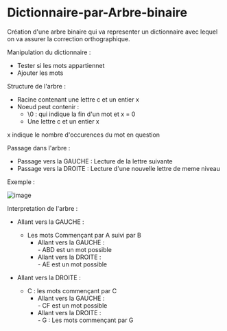# Dictionnaire-par-Arbre-binaire
Création d'une arbre binaire qui va representer un dictionnaire avec lequel on va assurer la correction orthographique.

Manipulation du dictionnaire : 
- Tester si les mots appartiennet 
- Ajouter les mots 

Structure de l'arbre : 
- Racine contenant une lettre c et un entier x 
- Noeud peut contenir :
    - \0 : qui indique la fin d'un mot et x = 0 
    - Une lettre c et un entier x
 
 x indique le nombre d'occurences du mot en question 
 
 Passage dans l'arbre : 
 - Passage vers la GAUCHE : Lecture de la lettre suivante 
 - Passage vers la DROITE : Lecture d'une nouvelle lettre de meme niveau 
 
 Exemple :
 
 ![image](https://user-images.githubusercontent.com/61617827/198856046-a8871747-56f4-41fc-89cf-722c822505f1.png)
 
 Interpretation de l'arbre :


- Allant vers la GAUCHE : 
    - Les mots Commençant par A suivi par B 
         - Allant vers la GAUCHE :               
                  - ABD est un mot possible
         - Allant vers la DROITE :      
                  - AE est un mot possible  
                  
                  
- Allant vers la DROITE : 
    - C : les mots commençant par C 
         - Allant vers la GAUCHE :               
                  - CF est un mot possible
         - Allant vers la DROITE :      
                  - G : Les mots commençant par G
